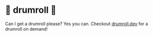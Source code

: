 # 🥁 drumroll 🥁

Can I get a drumroll please? Yes you can. Checkout [drumroll.dev](https://www.drumroll.dev/) for a drumroll on demand!
